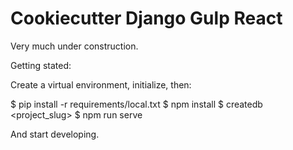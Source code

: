 # Cookiecutter Django Gulp React

Very much under construction.

Getting stated:

Create a virtual environment, initialize, then:

   $ pip install -r requirements/local.txt
   $ npm install
   $ createdb <project_slug>
   $ npm run serve

And start developing.
